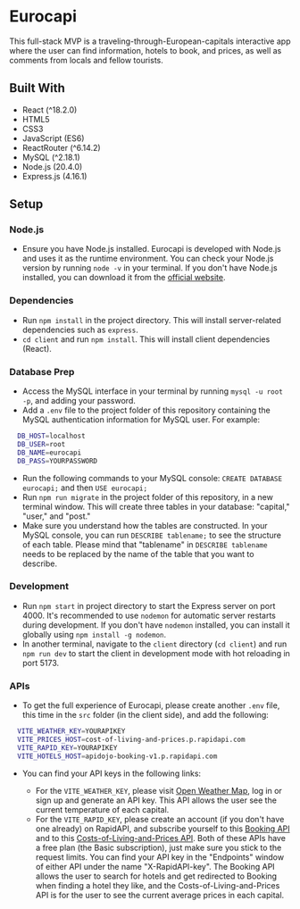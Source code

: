 # Eurocapi

This full-stack MVP is a traveling-through-European-capitals interactive app where the user can find information, hotels to book, and prices, as well as comments from locals and fellow tourists.

## Built With

- React (^18.2.0)
- HTML5
- CSS3
- JavaScript (ES6)
- ReactRouter (^6.14.2)
- MySQL (^2.18.1)
- Node.js (20.4.0)
- Express.js (4.16.1)

## Setup

<!-- 
> **Note**
> Please mind that if you're viewing the deployed version of Eurocapi you do not need to follow these steps. 
-->

### Node.js

- Ensure you have Node.js installed. Eurocapi is developed with Node.js and uses it as the runtime environment. You can check your Node.js version by running `node -v` in your terminal. If you don't have Node.js installed, you can download it from the [official website](https://nodejs.org/).

### Dependencies

- Run `npm install` in the project directory. This will install server-related dependencies such as `express`.
- `cd client` and run `npm install`. This will install client dependencies (React).

### Database Prep

- Access the MySQL interface in your terminal by running `mysql -u root -p`, and adding your password.
- Add a `.env` file to the project folder of this repository containing the MySQL authentication information for MySQL user. For example:

```bash
  DB_HOST=localhost
  DB_USER=root
  DB_NAME=eurocapi
  DB_PASS=YOURPASSWORD
```

- Run the following commands to your MySQL console: `CREATE DATABASE eurocapi;` and then `USE eurocapi;`
- Run `npm run migrate` in the project folder of this repository, in a new terminal window. This will create three tables in your database: "capital," "user," and "post."
- Make sure you understand how the tables are constructed. In your MySQL console, you can run `DESCRIBE tablename;` to see the structure of each table. Please mind that "tablename" in `DESCRIBE tablename` needs to be replaced by the name of the table that you want to describe.

### Development

- Run `npm start` in project directory to start the Express server on port 4000. It's recommended to use `nodemon` for automatic server restarts during development. If you don't have `nodemon` installed, you can install it globally using `npm install -g nodemon`.
- In another terminal, navigate to the `client` directory (`cd client`) and run `npm run dev` to start the client in development mode with hot reloading in port 5173.

### APIs

- To get the full experience of Eurocapi, please create another `.env` file, this time in the `src` folder (in the client side), and add the following:

```bash
  VITE_WEATHER_KEY=YOURAPIKEY
  VITE_PRICES_HOST=cost-of-living-and-prices.p.rapidapi.com
  VITE_RAPID_KEY=YOURAPIKEY
  VITE_HOTELS_HOST=apidojo-booking-v1.p.rapidapi.com
```

- You can find your API keys in the following links:

  * For the `VITE_WEATHER_KEY`, please visit [Open Weather Map](https://openweathermap.org/api), log in or sign up and generate an API key. This API allows the user see the current temperature of each capital.
  * For the `VITE_RAPID_KEY`, please create an account (if you don't have one already) on RapidAPI, and subscribe yourself to this [Booking API](https://rapidapi.com/apidojo/api/booking) and to this [Costs-of-Living-and-Prices API](https://rapidapi.com/traveltables/api/cost-of-living-and-prices). Both of these APIs have a free plan (the Basic subscription), just make sure you stick to the request limits. You can find your API key in the "Endpoints" window of either API under the name "X-RapidAPI-key". The Booking API allows the user to search for hotels and get redirected to Booking when finding a hotel they like, and the Costs-of-Living-and-Prices API is for the user to see the current average prices in each capital.
